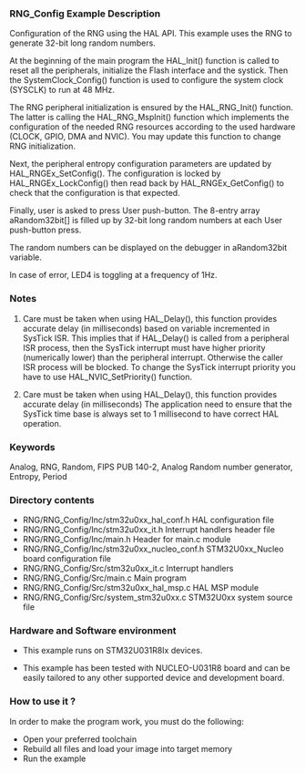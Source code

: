 ### <b>RNG_Config Example Description</b>

Configuration of the RNG using the HAL API. This example uses the RNG to generate 32-bit long random numbers.

At the beginning of the main program the HAL_Init() function is called to reset 
all the peripherals, initialize the Flash interface and the systick.
Then the SystemClock_Config() function is used to configure the system
clock (SYSCLK) to run at 48 MHz.

The RNG peripheral initialization is ensured by the HAL_RNG_Init() function.
The latter is calling the HAL_RNG_MspInit() function which implements
the configuration of the needed RNG resources according to the used hardware (CLOCK,
GPIO, DMA and NVIC). You may update this function to change RNG initialization.

Next, the peripheral entropy configuration parameters are updated by HAL_RNGEx_SetConfig().
The configuration is locked by HAL_RNGEx_LockConfig() then read back by HAL_RNGEx_GetConfig()
to check that the configuration is that expected.

Finally, user is asked to press User push-button.
The 8-entry array aRandom32bit[] is filled up by 32-bit long random numbers 
at each User push-button press.

The random numbers can be displayed on the debugger in aRandom32bit variable.

In case of error, LED4 is toggling at a frequency of 1Hz.

### <b>Notes</b>

 1. Care must be taken when using HAL_Delay(), this function provides accurate delay (in milliseconds)
    based on variable incremented in SysTick ISR. This implies that if HAL_Delay() is called from
    a peripheral ISR process, then the SysTick interrupt must have higher priority (numerically lower)
    than the peripheral interrupt. Otherwise the caller ISR process will be blocked.
    To change the SysTick interrupt priority you have to use HAL_NVIC_SetPriority() function.

 2. Care must be taken when using HAL_Delay(), this function provides accurate delay (in milliseconds)
    The application need to ensure that the SysTick time base is always set to 1 millisecond
    to have correct HAL operation.

### <b>Keywords</b>

Analog, RNG, Random, FIPS PUB 140-2, Analog Random number generator, Entropy, Period

### <b>Directory contents</b>

  - RNG/RNG_Config/Inc/stm32u0xx_hal_conf.h         HAL configuration file
  - RNG/RNG_Config/Inc/stm32u0xx_it.h               Interrupt handlers header file
  - RNG/RNG_Config/Inc/main.h                       Header for main.c module
  - RNG/RNG_Config/Inc/stm32u0xx_nucleo_conf.h      STM32U0xx_Nucleo board configuration file
  - RNG/RNG_Config/Src/stm32u0xx_it.c               Interrupt handlers
  - RNG/RNG_Config/Src/main.c                       Main program
  - RNG/RNG_Config/Src/stm32u0xx_hal_msp.c          HAL MSP module 
  - RNG/RNG_Config/Src/system_stm32u0xx.c           STM32U0xx system source file

### <b>Hardware and Software environment</b>

  - This example runs on STM32U031R8Ix devices.

  - This example has been tested with NUCLEO-U031R8 board and can be
    easily tailored to any other supported device and development board.

### <b>How to use it ?</b>

In order to make the program work, you must do the following:

 - Open your preferred toolchain 
 - Rebuild all files and load your image into target memory
 - Run the example
 